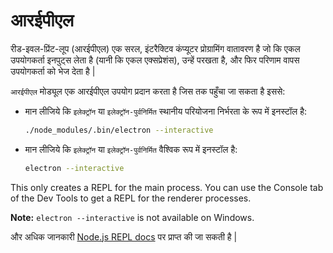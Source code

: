 # आरईपीएल

रीड-इवल-प्रिंट-लूप (आरईपीएल) एक सरल, इंटरैक्टिव कंप्यूटर प्रोग्रामिंग वातावरण है जो कि एकल उपयोगकर्ता इनपुट्स लेता है (यानी कि एकल एक्सप्रेशंस), उन्हें परखता है, और फिर परिणाम वापस उपयोगकर्ता को भेज देता है |

`आरईपीएल` मोड्यूल एक आरईपीएल उपयोग प्रदान करता है जिस तक पहुँचा जा सकता है इससे:

* मान लीजिये कि `इलेक्ट्रॉन` या `इलेक्ट्रॉन-पुर्वनिर्मित` स्थानीय परियोजना निर्भरता के रूप में इनस्टॉल है:

  ```sh
  ./node_modules/.bin/electron --interactive
  ```
* मान लीजिये कि `इलेक्ट्रॉन` या `इलेक्ट्रॉन-पुर्वनिर्मित` वैश्विक रूप में इनस्टॉल है:

  ```sh
  electron --interactive
  ```

This only creates a REPL for the main process. You can use the Console tab of the Dev Tools to get a REPL for the renderer processes.

**Note:** `electron --interactive` is not available on Windows.

और अधिक जानकारी [Node.js REPL docs](https://nodejs.org/dist/latest/docs/api/repl.html) पर प्राप्त की जा सकती है |
